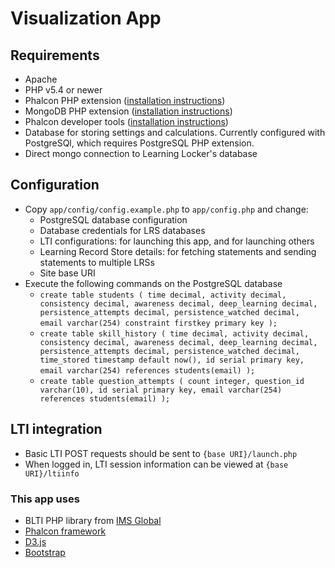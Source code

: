# Visualization App

## Requirements
- Apache
- PHP v5.4 or newer
- Phalcon PHP extension ([installation instructions](https://phalconphp.com/en/download))
- MongoDB PHP extension ([installation instructions](http://us3.php.net/manual/en/mongo.installation.php))
- Phalcon developer tools ([installation instructions](http://phalcon-php-framework-documentation.readthedocs.org/en/latest/reference/tools.html))
- Database for storing settings and calculations. Currently configured with PostgreSQl, which requires PostgreSQL PHP extension.
- Direct mongo connection to Learning Locker's database

## Configuration
- Copy `app/config/config.example.php` to `app/config.php` and change:
	- PostgreSQL database configuration
	- Database credentials for LRS databases
	- LTI configurations: for launching this app, and for launching others
	- Learning Record Store details: for fetching statements and sending statements to multiple LRSs
	- Site base URI
- Execute the following commands on the PostgreSQL database
	- `create table students (
	time decimal,
	activity decimal,
	consistency decimal,
	awareness decimal,
	deep_learning decimal,
	persistence_attempts decimal,
	persistence_watched decimal,
	email varchar(254) constraint firstkey primary key
	);`
 
	- `create table skill_history (
	time decimal,
	activity decimal,
	consistency decimal,
	awareness decimal,
	deep_learning decimal,
	persistence_attempts decimal,
	persistence_watched decimal,
	time_stored timestamp default now(),
	id serial primary key,
	email varchar(254) references students(email)
	);`
	 
	- `create table question_attempts (
	count integer,
	question_id varchar(10),
	id serial primary key,
	email varchar(254) references students(email)
	);`

## LTI integration
- Basic LTI POST requests should be sent to `{base URI}/launch.php`
- When logged in, LTI session information can be viewed at `{base URI}/ltiinfo`

### This app uses
- BLTI PHP library from [IMS Global](http://developers.imsglobal.org/phpcode.html)
- [Phalcon framework](https://phalconphp.com/en/)
- [D3.js](http://d3js.org)
- [Bootstrap](http://getbootstrap.com/)
